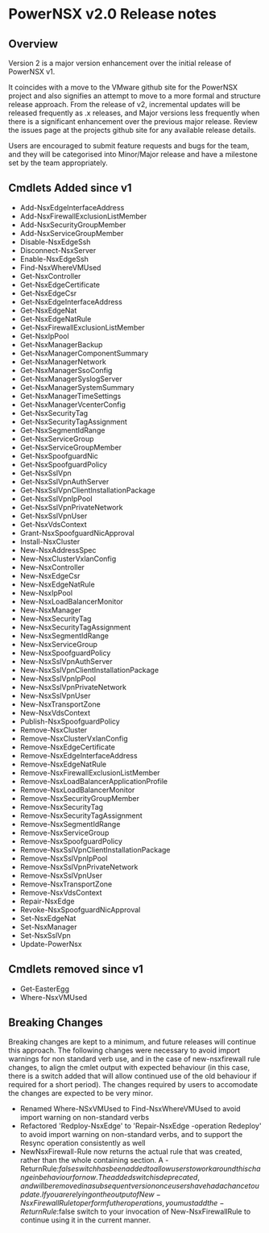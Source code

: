 # PowerNSX v2.0 Release notes

## Overview

Version 2 is a major version enhancement over the initial release of PowerNSX v1.  

It coincides with a move to the VMware github site for the PowerNSX project and also signifies an attempt to move to a more formal and structure release approach.  From the release of v2, incremental updates will be released frequently as .x releases, and Major versions less frequently when there is a significant enhancement over the previous major release.  Review the issues page at the projects github site for any available release details.  

Users are encouraged to submit feature requests and bugs for the team, and they will be categorised into Minor/Major release and have a milestone set by the team appropriately.

## Cmdlets Added since v1

 * Add-NsxEdgeInterfaceAddress
 * Add-NsxFirewallExclusionListMember
 * Add-NsxSecurityGroupMember
 * Add-NsxServiceGroupMember
 * Disable-NsxEdgeSsh
 * Disconnect-NsxServer
 * Enable-NsxEdgeSsh
 * Find-NsxWhereVMUsed
 * Get-NsxController
 * Get-NsxEdgeCertificate
 * Get-NsxEdgeCsr
 * Get-NsxEdgeInterfaceAddress
 * Get-NsxEdgeNat
 * Get-NsxEdgeNatRule
 * Get-NsxFirewallExclusionListMember
 * Get-NsxIpPool
 * Get-NsxManagerBackup
 * Get-NsxManagerComponentSummary
 * Get-NsxManagerNetwork
 * Get-NsxManagerSsoConfig
 * Get-NsxManagerSyslogServer
 * Get-NsxManagerSystemSummary
 * Get-NsxManagerTimeSettings
 * Get-NsxManagerVcenterConfig
 * Get-NsxSecurityTag
 * Get-NsxSecurityTagAssignment
 * Get-NsxSegmentIdRange
 * Get-NsxServiceGroup
 * Get-NsxServiceGroupMember
 * Get-NsxSpoofguardNic
 * Get-NsxSpoofguardPolicy
 * Get-NsxSslVpn
 * Get-NsxSslVpnAuthServer
 * Get-NsxSslVpnClientInstallationPackage
 * Get-NsxSslVpnIpPool
 * Get-NsxSslVpnPrivateNetwork
 * Get-NsxSslVpnUser
 * Get-NsxVdsContext
 * Grant-NsxSpoofguardNicApproval
 * Install-NsxCluster
 * New-NsxAddressSpec
 * New-NsxClusterVxlanConfig
 * New-NsxController
 * New-NsxEdgeCsr
 * New-NsxEdgeNatRule
 * New-NsxIpPool
 * New-NsxLoadBalancerMonitor
 * New-NsxManager
 * New-NsxSecurityTag
 * New-NsxSecurityTagAssignment
 * New-NsxSegmentIdRange
 * New-NsxServiceGroup
 * New-NsxSpoofguardPolicy
 * New-NsxSslVpnAuthServer
 * New-NsxSslVpnClientInstallationPackage
 * New-NsxSslVpnIpPool
 * New-NsxSslVpnPrivateNetwork
 * New-NsxSslVpnUser
 * New-NsxTransportZone
 * New-NsxVdsContext
 * Publish-NsxSpoofguardPolicy
 * Remove-NsxCluster
 * Remove-NsxClusterVxlanConfig
 * Remove-NsxEdgeCertificate
 * Remove-NsxEdgeInterfaceAddress
 * Remove-NsxEdgeNatRule
 * Remove-NsxFirewallExclusionListMember
 * Remove-NsxLoadBalancerApplicationProfile
 * Remove-NsxLoadBalancerMonitor
 * Remove-NsxSecurityGroupMember
 * Remove-NsxSecurityTag
 * Remove-NsxSecurityTagAssignment
 * Remove-NsxSegmentIdRange
 * Remove-NsxServiceGroup
 * Remove-NsxSpoofguardPolicy
 * Remove-NsxSslVpnClientInstallationPackage
 * Remove-NsxSslVpnIpPool
 * Remove-NsxSslVpnPrivateNetwork
 * Remove-NsxSslVpnUser
 * Remove-NsxTransportZone
 * Remove-NsxVdsContext
 * Repair-NsxEdge
 * Revoke-NsxSpoofguardNicApproval
 * Set-NsxEdgeNat
 * Set-NsxManager
 * Set-NsxSslVpn
 * Update-PowerNsx


## Cmdlets removed since v1

 * Get-EasterEgg
 * Where-NsxVMUsed


## Breaking Changes

Breaking changes are kept to a minimum, and future releases will continue this approach.  The following changes were necessary to avoid import warnings for non standard verb use, and in the case of new-nsxfirewall rule changes, to align the cmlet output with expected behaviour (in this case, there is a switch added that will allow continued use of the old behaviour if required for a short period).  The changes required by users to accomodate the changes are expected to be very minor.

 * Renamed Where-NSxVMUsed to Find-NsxWhereVMUsed to avoid import warning on non-standard verbs
 * Refactored 'Redploy-NsxEdge' to 'Repair-NsxEdge -operation Redeploy' to avoid import warning on non-standard verbs, and to support the Resync operation consistently as well
 * NewNsxFirewall-Rule now returns the actual rule that was created, rather than the whole containing section.  A -ReturnRule:$false switch has been added to allow users to work around this change in behaviour for now.  The added switch is deprecated, and will be removed in a subsequent version once users have had a chance to update.  If you are relying on the output of New-NsxFirewallRule to perform futher operations, you must add the -ReturnRule:$false switch to your invocation of New-NsxFirewallRule to continue using it in the current manner.

